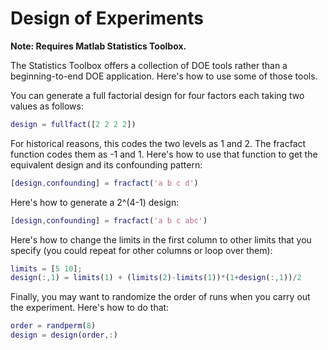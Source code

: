 # Design of Experiments

**Note: Requires Matlab Statistics Toolbox.**

The Statistics Toolbox offers a collection of DOE tools rather than a beginning-to-end DOE application. Here's how to use some of those tools. 

You can generate a full factorial design for four factors each taking two values as follows:
```matlab
design = fullfact([2 2 2 2])
```

For historical reasons, this codes the two levels as 1 and 2. The fracfact function codes them as -1 and 1. Here's how to use that function to get the equivalent design and its confounding pattern:
```matlab
[design,confounding] = fracfact('a b c d')
```

Here's how to generate a 2^(4-1) design:
```matlab
[design,confounding] = fracfact('a b c abc')
```

Here's how to change the limits in the first column to other limits that you specify (you could repeat for other columns or loop over them):
```matlab
limits = [5 10];
design(:,1) = limits(1) + (limits(2)-limits(1))*(1+design(:,1))/2
```

Finally, you may want to randomize the order of runs when you carry out the experiment. Here's how to do that:
```matlab
order = randperm(8)
design = design(order,:)
```
